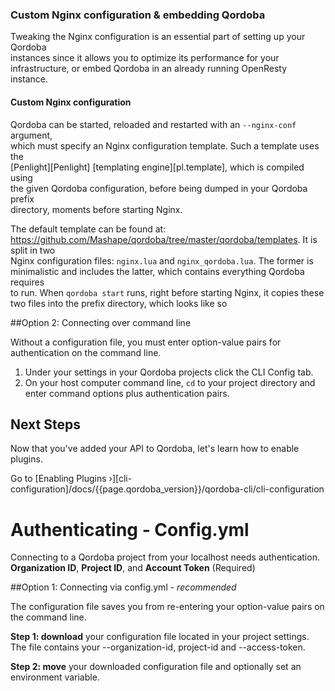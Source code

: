 ### Custom Nginx configuration & embedding Qordoba

Tweaking the Nginx configuration is an essential part of setting up your Qordoba  
instances since it allows you to optimize its performance for your  
infrastructure, or embed Qordoba in an already running OpenResty instance.

#### Custom Nginx configuration

Qordoba can be started, reloaded and restarted with an `--nginx-conf` argument,  
which must specify an Nginx configuration template. Such a template uses the  
[Penlight][Penlight] [templating engine][pl.template], which is compiled using  
the given Qordoba configuration, before being dumped in your Qordoba prefix  
directory, moments before starting Nginx.

The default template can be found at:  
https://github.com/Mashape/qordoba/tree/master/qordoba/templates. It is split in two  
Nginx configuration files: `nginx.lua` and `nginx_qordoba.lua`. The former is  
minimalistic and includes the latter, which contains everything Qordoba requires  
to run. When `qordoba start` runs, right before starting Nginx, it copies these  
two files into the prefix directory, which looks like so


##Option 2: Connecting over command line

Without a configuration file, you must enter option-value pairs for authentication on the command line.

1. Under your settings in your Qordoba projects click the CLI Config tab. 
2. On your host computer command line, `cd` to your project directory and enter command options plus authentication pairs.

## Next Steps

Now that you've added your API to Qordoba, let's learn how to enable plugins.

Go to [Enabling Plugins &rsaquo;][cli-configuration]/docs/{{page.qordoba_version}}/qordoba-cli/cli-configuration


# Authenticating - Config.yml

Connecting to a Qordoba project from your localhost needs authentication.   
**Organization ID**, **Project ID**, and **Account Token** (Required)

##Option 1: Connecting via config.yml - *recommended*

The configuration file saves you from re-entering your option-value pairs on the command line.

**Step 1: download** your configuration file located in your project settings. The file contains your --organization-id, project-id and --access-token. 

**Step 2: move** your downloaded configuration file and optionally set an environment variable.
